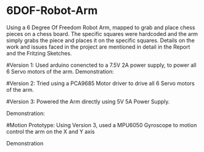 # 6DOF-Robot-Arm

Using a 6 Degree Of Freedom Robot Arm, mapped to grab and place chess pieces on a chess board. The specific squares were hardcoded and the arm simply grabs the piece and places it on the specific squares. Details on the work and issues faced in the project are mentioned in detail in the Report and the Fritzing Sketches.
 
#Version 1: Used arduino conencted to a 7.5V 2A power supply, to power all 6 Servo motors of the arm.
Demonstration:


#Version 2: Tried using a PCA9685 Motor driver to drive all 6 Servo motors of the arm.

#Version 3: Powered the Arm directly using 5V 5A Power Supply.

Demonstration:


#Motion Prototype: Using Version 3, used a MPU6050 Gyroscope to motion control the arm on the X and Y axis

Demonstration
